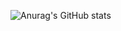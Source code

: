 ![Anurag's GitHub stats](https://github-readme-stats.vercel.app/api?username=kibstore&show_icons=true&theme=react)


